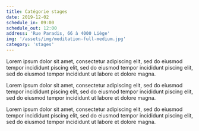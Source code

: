 ```yaml
---
title: Catégorie stages
date: 2019-12-02
schedule_in: 09:00
schedule_out: 12:00
address: 'Rue Paradis, 66 à 4000 Liège'
img: '/assets/img/meditation-full-medium.jpg'
category: 'stages'
---
```


Lorem ipsum dolor sit amet, consectetur adipiscing elit, sed do eiusmod tempor incididunt piscing elit, sed do eiusmod tempor incididunt piscing elit, sed do eiusmod tempor incididunt ut labore et dolore magna.

Lorem ipsum dolor sit amet, consectetur adipiscing elit, sed do eiusmod tempor incididunt piscing elit, sed do eiusmod tempor incididunt piscing elit, sed do eiusmod tempor incididunt ut labore et dolore magna.

Lorem ipsum dolor sit amet, consectetur adipiscing elit, sed do eiusmod tempor incididunt piscing elit, sed do eiusmod tempor incididunt piscing elit, sed do eiusmod tempor incididunt ut labore et dolore magna.